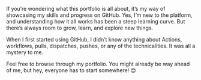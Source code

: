 
If you’re wondering what this portfolio is all about, it’s my way of showcasing my skills and progress on GitHub. Yes, I’m new to the platform, 
and understanding how it all works has been a steep learning curve. But there’s always room to grow, learn, and explore new things.

When I first started using GitHub, I didn’t know anything about Actions, workflows, pulls, dispatches, pushes, or any of the technicalities. It was all a mystery to me.

Feel free to browse through my portfolio. You might already be way ahead of me, but hey, everyone has to start somewhere! 😊
